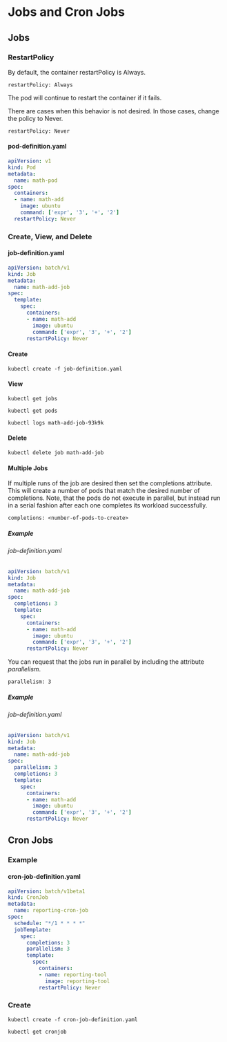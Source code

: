 # Jobs and Cron Jobs

## Jobs

### RestartPolicy

By default, the container restartPolicy is Always.

``` 
restartPolicy: Always
```

The pod will continue to restart the container if it fails.

There are cases when this behavior is not desired. In those cases, change the policy to 
Never.

``` 
restartPolicy: Never
```

#### pod-definition.yaml

~~~yaml
apiVersion: v1
kind: Pod
metadata:
  name: math-pod
spec:
  containers:
  - name: math-add
    image: ubuntu
    command: ['expr', '3', '+', '2']
  restartPolicy: Never
~~~

### Create, View, and Delete

#### job-definition.yaml

~~~yaml
apiVersion: batch/v1
kind: Job
metadata:
  name: math-add-job
spec:
  template:
    spec: 
      containers: 
      - name: math-add
        image: ubuntu
        command: ['expr', '3', '+', '2']
      restartPolicy: Never
~~~

#### Create

~~~
kubectl create -f job-definition.yaml
~~~

#### View

~~~
kubectl get jobs
~~~

~~~
kubectl get pods
~~~

~~~
kubectl logs math-add-job-93k9k
~~~

#### Delete

~~~
kubectl delete job math-add-job
~~~

#### Multiple Jobs

If multiple runs of the job are desired then set the completions attribute. This will 
create a number of pods that match the desired number of completions. Note, that the
pods do not execute in parallel, but instead run in a serial fashion after each one 
completes its workload successfully.

``` 
completions: <number-of-pods-to-create>
```

##### Example 

###### job-definition.yaml

~~~yaml
apiVersion: batch/v1
kind: Job
metadata:
  name: math-add-job
spec:
  completions: 3
  template:
    spec: 
      containers: 
      - name: math-add
        image: ubuntu
        command: ['expr', '3', '+', '2']
      restartPolicy: Never
~~~

You can request that the jobs run in parallel by including the attribute *parallelism*.

``` 
parallelism: 3
```

##### Example

###### job-definition.yaml

~~~yaml
apiVersion: batch/v1
kind: Job
metadata:
  name: math-add-job
spec:
  parallelism: 3
  completions: 3
  template:
    spec:
      containers: 
      - name: math-add
        image: ubuntu
        command: ['expr', '3', '+', '2']
      restartPolicy: Never
~~~

## Cron Jobs

### Example

#### cron-job-definition.yaml

~~~yaml
apiVersion: batch/v1beta1
kind: CronJob
metadata:
  name: reporting-cron-job
spec:
  schedule: "*/1 * * * *"
  jobTemplate:
    spec: 
      completions: 3
      parallelism: 3
      template: 
        spec:
          containers: 
          - name: reporting-tool
            image: reporting-tool
          restartPolicy: Never
~~~

### Create

``` 
kubectl create -f cron-job-definition.yaml
```

```
kubectl get cronjob
```